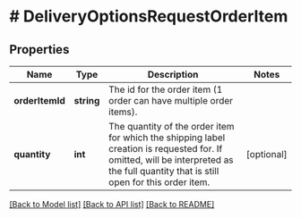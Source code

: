 # # DeliveryOptionsRequestOrderItem

## Properties

Name | Type | Description | Notes
------------ | ------------- | ------------- | -------------
**orderItemId** | **string** | The id for the order item (1 order can have multiple order items). |
**quantity** | **int** | The quantity of the order item for which the shipping label creation is requested for. If omitted, will be interpreted as the full quantity that is still open for this order item. | [optional]

[[Back to Model list]](../../README.md#models) [[Back to API list]](../../README.md#endpoints) [[Back to README]](../../README.md)
